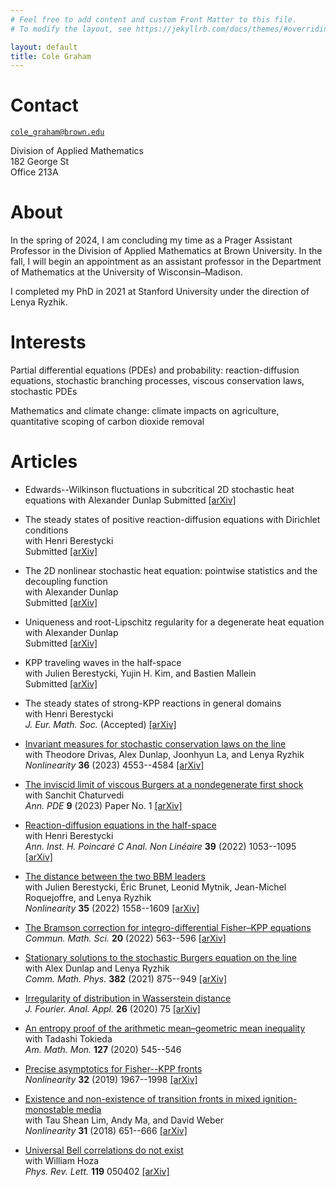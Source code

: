 ```yaml
---
# Feel free to add content and custom Front Matter to this file.
# To modify the layout, see https://jekyllrb.com/docs/themes/#overriding-theme-defaults

layout: default
title: Cole Graham
---
```


# Contact

[``cole_graham@brown.edu``](mailto:cole_graham@brown.edu)

Division of Applied Mathematics  
182 George St  
Office 213A

# About

In the spring of 2024, I am concluding my time as a Prager Assistant Professor in the Division of Applied Mathematics at Brown University.
In the fall, I will begin an appointment as an assistant professor in the Department of Mathematics at the University of Wisconsin&ndash;Madison.

I completed my PhD in 2021 at Stanford University under the direction of Lenya Ryzhik.

# Interests

Partial differential equations (PDEs) and probability: reaction-diffusion equations, stochastic branching processes, viscous conservation laws, stochastic PDEs

Mathematics and climate change: climate impacts on agriculture, quantitative scoping of carbon dioxide removal

# Articles

*   Edwards--Wilkinson fluctuations in subcritical 2D stochastic heat equations
    with Alexander Dunlap
    Submitted
    [\[arXiv\]](https://arxiv.org/abs/2405.09520)

*   The steady states of positive reaction-diffusion equations with Dirichlet conditions  
    with Henri Berestycki  
    Submitted
    [\[arXiv\]](https://arxiv.org/abs/2309.16642)

*   The 2D nonlinear stochastic heat equation: pointwise statistics and the decoupling function  
    with Alexander Dunlap  
    Submitted
    [\[arXiv\]](https://arxiv.org/abs/2308.11850)

*   Uniqueness and root-Lipschitz regularity for a degenerate heat equation  
    with Alexander Dunlap  
    Submitted
    [\[arXiv\]](https://arxiv.org/abs/2308.11820)

*   KPP traveling waves in the half-space  
    with Julien Berestycki, Yujin H. Kim, and Bastien Mallein  
    Submitted
    [\[arXiv\]](https://arxiv.org/abs/2305.17057)

*   The steady states of strong-KPP reactions in general domains  
    with Henri Berestycki  
    _J. Eur. Math. Soc._ (Accepted)
    [\[arXiv\]](https://arxiv.org/abs/2212.06611)

*   [Invariant measures for stochastic conservation laws on the line](https://iopscience.iop.org/article/10.1088/1361-6544/acdb3a)  
    with Theodore Drivas, Alex Dunlap, Joonhyun La, and Lenya Ryzhik  
    _Nonlinearity_ **36** (2023) 4553--4584
    [\[arXiv\]](https://arxiv.org/abs/2201.12641)

*   [The inviscid limit of viscous Burgers at a nondegenerate first shock](https://link.springer.com/article/10.1007/s40818-022-00143-4)  
    with Sanchit Chaturvedi  
    _Ann. PDE_ **9** (2023) Paper No. 1
    [\[arXiv\]](https://arxiv.org/abs/2204.01170)

*   [Reaction-diffusion equations in the half-space](https://ems.press/journals/aihpc/articles/4938802)  
    with Henri Berestycki  
    _Ann. Inst. H. Poincaré C Anal. Non Linéaire_ **39** (2022) 1053--1095
    [\[arXiv\]](https://arxiv.org/abs/2007.13909)

*   [The distance between the two BBM leaders](https://iopscience.iop.org/article/10.1088/1361-6544/ac4a8e)  
    with Julien Berestycki, Éric Brunet, Leonid Mytnik, Jean-Michel Roquejoffre, and Lenya Ryzhik  
    _Nonlinearity_ **35** (2022) 1558--1609
    [\[arXiv\]](https://arxiv.org/abs/2010.10431)

*   [The Bramson correction for integro-differential Fisher–KPP equations](https://www.intlpress.com/site/pub/pages/journals/items/cms/content/vols/0020/0002/a012/)  
    _Commun. Math. Sci._ **20** (2022) 563--596
    [\[arXiv\]](https://arxiv.org/abs/2005.04524)

*   [Stationary solutions to the stochastic Burgers equation on the line](https://link.springer.com/article/10.1007/s00220-021-04025-x)  
    with Alex Dunlap and Lenya Ryzhik  
    _Comm. Math. Phys._ **382** (2021) 875--949
    [\[arXiv\]](https://arxiv.org/abs/1910.07464)

*   [Irregularity of distribution in Wasserstein distance](https://link.springer.com/article/10.1007%2Fs00041-020-09786-y)  
    _J. Fourier. Anal. Appl._ **26** (2020) 75
    [\[arXiv\]](https://arxiv.org/abs/1910.14181)

*   [An entropy proof of the arithmetic mean–geometric mean inequality](https://www.tandfonline.com/doi/full/10.1080/00029890.2020.1738827)  
    with Tadashi Tokieda  
    _Am. Math. Mon._ **127** (2020) 545--546

*   [Precise asymptotics for Fisher--KPP fronts](https://iopscience.iop.org/article/10.1088/1361-6544/aaffe8)  
    _Nonlinearity_ **32** (2019) 1967--1998
    [\[arXiv\]](https://arxiv.org/abs/1712.02472)

*   [Existence and non-existence of transition fronts in mixed ignition-monostable media](https://iopscience.iop.org/article/10.1088/1361-6544/aa952c)  
    with Tau Shean Lim, Andy Ma, and David Weber  
    _Nonlinearity_ **31** (2018) 651--666
    [\[arXiv\]](https://arxiv.org/abs/1705.03563)

*   [Universal Bell correlations do not exist](https://journals.aps.org/prl/abstract/10.1103/PhysRevLett.119.050402)  
    with William Hoza  
    _Phys. Rev. Lett._ **119** 050402
    [\[arXiv\]](https://arxiv.org/abs/1612.05680)